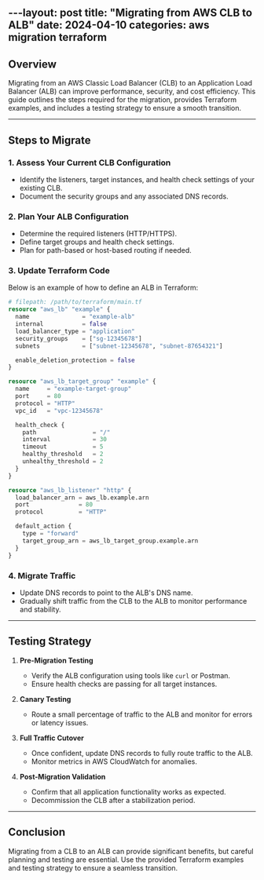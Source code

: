 ---layout: post
title: "Migrating from AWS CLB to ALB"
date: 2024-04-10
categories: aws migration terraform
---

## Overview

Migrating from an AWS Classic Load Balancer (CLB) to an Application Load Balancer (ALB) can improve performance, security, and cost efficiency. This guide outlines the steps required for the migration, provides Terraform examples, and includes a testing strategy to ensure a smooth transition.

---

## Steps to Migrate

### 1. Assess Your Current CLB Configuration
- Identify the listeners, target instances, and health check settings of your existing CLB.
- Document the security groups and any associated DNS records.

### 2. Plan Your ALB Configuration
- Determine the required listeners (HTTP/HTTPS).
- Define target groups and health check settings.
- Plan for path-based or host-based routing if needed.

### 3. Update Terraform Code
Below is an example of how to define an ALB in Terraform:

````terraform
# filepath: /path/to/terraform/main.tf
resource "aws_lb" "example" {
  name               = "example-alb"
  internal           = false
  load_balancer_type = "application"
  security_groups    = ["sg-12345678"]
  subnets            = ["subnet-12345678", "subnet-87654321"]

  enable_deletion_protection = false
}

resource "aws_lb_target_group" "example" {
  name     = "example-target-group"
  port     = 80
  protocol = "HTTP"
  vpc_id   = "vpc-12345678"

  health_check {
    path                = "/"
    interval            = 30
    timeout             = 5
    healthy_threshold   = 2
    unhealthy_threshold = 2
  }
}

resource "aws_lb_listener" "http" {
  load_balancer_arn = aws_lb.example.arn
  port              = 80
  protocol          = "HTTP"

  default_action {
    type = "forward"
    target_group_arn = aws_lb_target_group.example.arn
  }
}
````

### 4. Migrate Traffic
- Update DNS records to point to the ALB's DNS name.
- Gradually shift traffic from the CLB to the ALB to monitor performance and stability.

---

## Testing Strategy

1. **Pre-Migration Testing**
   - Verify the ALB configuration using tools like `curl` or Postman.
   - Ensure health checks are passing for all target instances.

2. **Canary Testing**
   - Route a small percentage of traffic to the ALB and monitor for errors or latency issues.

3. **Full Traffic Cutover**
   - Once confident, update DNS records to fully route traffic to the ALB.
   - Monitor metrics in AWS CloudWatch for anomalies.

4. **Post-Migration Validation**
   - Confirm that all application functionality works as expected.
   - Decommission the CLB after a stabilization period.

---

## Conclusion

Migrating from a CLB to an ALB can provide significant benefits, but careful planning and testing are essential. Use the provided Terraform examples and testing strategy to ensure a seamless transition.
